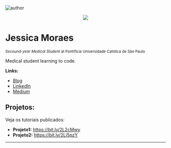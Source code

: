 ![author](https://img.shields.io/badge/author-jessiemoraes-red.svg)

<p align="center">
  <img src="https://github.com/jessiemoraes/notebook_python/blob/master/Captura%20de%20Tela%202020-09-01%20às%2021.19.28.png" >
</p>

# Jessica Moraes
<sub>*Secound-year Medical Student* at Pontifícia Universidade Católica de São Paulo</sub>

Medical student learning to code.


**Links:**
* [Blog]( )
* [LinkedIn]( )
* [Medium]( )


## Projetos:
Veja os tutoriais publicados:

* **Projeto1:** https://bit.ly/2L2cMwy
* **Projeto2:** https://bit.ly/2Li5pzY

---


